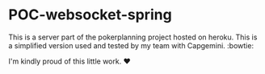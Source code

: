# POC-websocket-spring

This is a server part of the pokerplanning project hosted on heroku. This is a simplified version used and tested by my team with Capgemini. :bowtie:

I'm kindly proud of this little work. :heart: 
